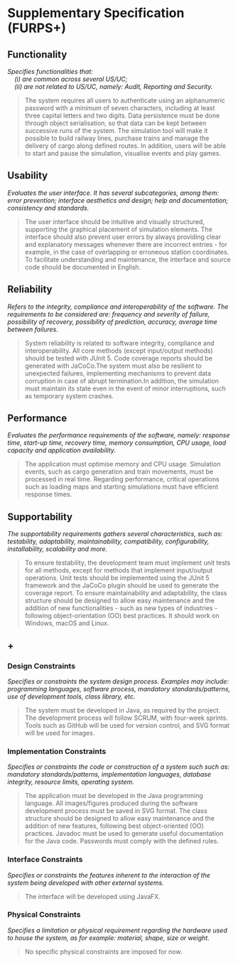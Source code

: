 # Supplementary Specification (FURPS+)

## Functionality

_Specifies functionalities that:  
&nbsp; &nbsp; (i) are common across several US/UC;  
&nbsp; &nbsp; (ii) are not related to US/UC, namely: Audit, Reporting and Security._

>The system requires all users to authenticate using an alphanumeric password with a minimum of seven characters, including at least three capital letters and two digits. Data persistence must be done through object serialisation, so that data can be kept between successive runs of the system. The simulation tool will make it possible to build railway lines, purchase trains and manage the delivery of cargo along defined routes. In addition, users will be able to start and pause the simulation, visualise events and play games.

## Usability

_Evaluates the user interface. It has several subcategories,
among them: error prevention; interface aesthetics and design; help and
documentation; consistency and standards._

>The user interface should be intuitive and visually structured, supporting the graphical placement of simulation elements. The interface should also prevent user errors by always providing clear and explanatory messages whenever there are incorrect entries - for example, in the case of overlapping or erroneous station coordinates. To facilitate understanding and maintenance, the interface and source code should be documented in English.

## Reliability

_Refers to the integrity, compliance and interoperability of the software. The requirements to be considered are: frequency and severity of failure, possibility of recovery, possibility of prediction, accuracy, average time between failures._

>System reliability is related to software integrity, compliance and interoperability. All core methods (except input/output methods) should be tested with JUnit 5. Code coverage reports should be generated with JaCoCo.The system must also be resilient to unexpected failures, implementing mechanisms to prevent data corruption in case of abrupt termination.In addition, the simulation must maintain its state even in the event of minor interruptions, such as temporary system crashes.

## Performance

_Evaluates the performance requirements of the software, namely: response time, start-up time, recovery time, memory consumption, CPU usage, load capacity and application availability._

>The application must optimise memory and CPU usage. Simulation events, such as cargo generation and train movements, must be processed in real time. Regarding performance, critical operations such as loading maps and starting simulations must have efficient response times.

## Supportability

_The supportability requirements gathers several characteristics, such as:
testability, adaptability, maintainability, compatibility,
configurability, installability, scalability and more._

>To ensure testability, the development team must implement unit tests for all methods, except for methods that implement input/output operations. Unit tests should be implemented using the JUnit 5 framework and the JaCoCo plugin should be used to generate the coverage report.
To ensure maintainability and adaptability, the class structure should be designed to allow easy maintenance and the addition of new functionalities - such as new types of industries - following object-orientation (OO) best practices. It should work on Windows, macOS and Linux.

## +

### Design Constraints

_Specifies or constraints the system design process. Examples may include: programming languages, software process, mandatory standards/patterns, use of development tools, class library, etc._

>The system must be developed in Java, as required by the project. The development process will follow SCRUM, with four-week sprints. Tools such as GitHub will be used for version control, and SVG format will be used for images.

### Implementation Constraints

_Specifies or constraints the code or construction of a system such
such as: mandatory standards/patterns, implementation languages,
database integrity, resource limits, operating system._

>The application must be developed in the Java programming language. All images/figures produced during the software development process must be saved in SVG format. The class structure should be designed to allow easy maintenance and the addition of new features, following best object-oriented (OO) practices. Javadoc must be used to generate useful documentation for the Java code. Passwords must comply with the defined rules.


### Interface Constraints

_Specifies or constraints the features inherent to the interaction of the
system being developed with other external systems._

>The interface will be developed using JavaFX.

### Physical Constraints

_Specifies a limitation or physical requirement regarding the hardware used to house the system, as for example: material, shape, size or weight._

>No specific physical constraints are imposed for now.